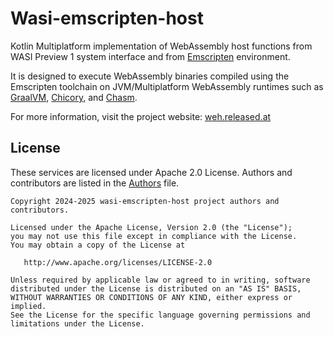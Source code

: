 # Wasi-emscripten-host

Kotlin Multiplatform implementation of WebAssembly host functions from WASI Preview 1 system interface and from
[Emscripten] environment.

It is designed to execute WebAssembly binaries compiled using the Emscripten toolchain on JVM/Multiplatform WebAssembly
runtimes such as [GraalVM][GraalWasm], [Chicory], and [Chasm].

For more information, visit the project website: [weh.released.at](https://weh.released.at)

[Emscripten]: https://emscripten.org/
[Chasm]: https://github.com/CharlieTap/chasm
[Chicory]: https://chicory.dev/
[GraalWasm]: https://www.graalvm.org/latest/reference-manual/wasm/

## License

These services are licensed under Apache 2.0 License. Authors and contributors are listed in the
[Authors](AUTHORS) file.

```
Copyright 2024-2025 wasi-emscripten-host project authors and contributors.

Licensed under the Apache License, Version 2.0 (the "License");
you may not use this file except in compliance with the License.
You may obtain a copy of the License at

   http://www.apache.org/licenses/LICENSE-2.0

Unless required by applicable law or agreed to in writing, software
distributed under the License is distributed on an "AS IS" BASIS,
WITHOUT WARRANTIES OR CONDITIONS OF ANY KIND, either express or implied.
See the License for the specific language governing permissions and
limitations under the License.
```
